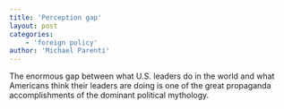 ```yaml
---
title: 'Perception gap'
layout: post
categories:
    - 'foreign policy'
author: 'Michael Parenti'
---
```


The enormous gap between what U.S. leaders do in the world and what Americans think their leaders are doing is one of the great propaganda accomplishments of the dominant political mythology.